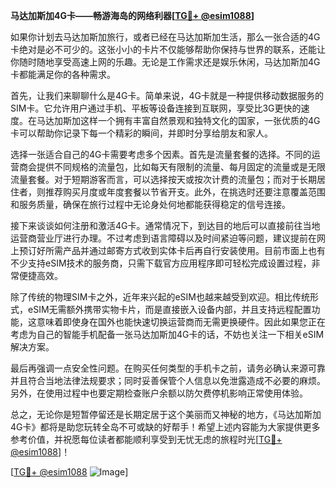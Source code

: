 **马达加斯加4G卡——畅游海岛的网络利器[[TG💪+ @esim1088](https://t.me/s/esim1088)]**

如果你计划去马达加斯加旅行，或者已经在马达加斯加生活，那么一张合适的4G卡绝对是必不可少的。这张小小的卡片不仅能够帮助你保持与世界的联系，还能让你随时随地享受高速上网的乐趣。无论是工作需求还是娱乐休闲，马达加斯加4G卡都能满足你的各种需求。

首先，让我们来聊聊什么是4G卡。简单来说，4G卡就是一种提供移动数据服务的SIM卡。它允许用户通过手机、平板等设备连接到互联网，享受比3G更快的速度。在马达加斯加这样一个拥有丰富自然景观和独特文化的国家，一张优质的4G卡可以帮助你记录下每一个精彩的瞬间，并即时分享给朋友和家人。

选择一张适合自己的4G卡需要考虑多个因素。首先是流量套餐的选择。不同的运营商会提供不同规格的流量包，比如每天有限制的流量、每月固定的流量或是无限流量套餐。对于短期游客而言，可以选择按天或按次计费的流量包；而对于长期居住者，则推荐购买月度或年度套餐以节省开支。此外，在挑选时还要注意覆盖范围和服务质量，确保在旅行过程中无论身处何地都能获得稳定的信号连接。

接下来谈谈如何注册和激活4G卡。通常情况下，到达目的地后可以直接前往当地运营商营业厅进行办理。不过考虑到语言障碍以及时间紧迫等问题，建议提前在网上预订好所需产品并通过邮寄方式收到实体卡后再自行安装使用。目前市面上也有不少支持eSIM技术的服务商，只需下载官方应用程序即可轻松完成设置过程，非常便捷高效。

除了传统的物理SIM卡之外，近年来兴起的eSIM也越来越受到欢迎。相比传统形式，eSIM无需额外携带实物卡片，而是直接嵌入设备内部，并且支持远程配置功能，这意味着即使身在国外也能快速切换运营商而无需更换硬件。因此如果您正在考虑为自己的智能手机配备一张马达加斯加4G卡的话，不妨也关注一下相关eSIM解决方案。

最后再强调一点安全性问题。在购买任何类型的手机卡之前，请务必确认来源可靠并且符合当地法律法规要求；同时妥善保管个人信息以免泄露造成不必要的麻烦。另外，在使用过程中也要定期检查账户余额以防欠费停机影响正常使用体验。

总之，无论你是短暂停留还是长期定居于这个美丽而又神秘的地方，《马达加斯加4G卡》都将是助您玩转全岛不可或缺的好帮手！希望上述内容能为大家提供更多参考价值，并祝愿每位读者都能顺利享受到无忧无虑的旅程时光[[TG💪+ @esim1088](https://t.me/s/esim1088)]！

[[TG💪+ @esim1088](https://t.me/s/esim1088) ![Image](https://i.postimg.cc/4NQfJmqS/Snipaste-2025-05-13-00-14-12.png)]